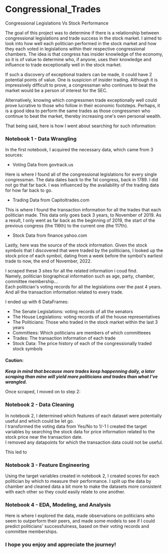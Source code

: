 # Congressional_Trades
Congressional Legislations Vs Stock Performance 

The goal of this project was to determine if there is a relationship between congressional legislations and trade success in the stock market. I aimed to look into how well each politician performed in the stock market and how they each voted in legislations within their respective congressional chambers. The idea is that congress has insider knowledge of the economy, so it is of value to determine who, if anyone, uses their knowledge and influence to trade exceptionally well in the stock market. 

If such a discovery of exceptional traders can be made, it could have 2 potential points of value. One is suspicion of insider trading. Although it is impressively difficult to prove, a congressman who continues to beat the market would be a person of interest for the SEC.

Alternatively, knowing which congressmen trade exceptionally well could prove lucrative to those who follow in their economic footsteps. Perhaps, it is a good idea to perform the same trades as those congressmen who continue to beat the market, thereby increasing one's own personal wealth.

That being said, here is how I went about searching for such information:

### Notebook 1 - Data Wrangling

In the first notebook, I acquired the necessary data, which came from 3 sources:

- Voting Data from govtrack.us

Here is where I found all of the congressional legislations for every single congressman.
The data dates back to the 1st congress, back in 1789. I did not go that far back. I was influenced by the availability of the trading data for how far back to go.

- Trading Data from Capitoltrades.com

This is where I found the transaction information for all the trades that each politician made. This data only goes back 3 years, to November of 2019. As a result, I only went as far back as the beginning of 2019, the start of the previous congress (the 116th) to the current one (the 117th).

- Stock Data from finance.yahoo.com

Lastly, here was the source of the stock information. Given the stock symbols that I discovered that were traded by the politicians, I looked up the stock price of each symbol, dating from a week before the symbol's earliest trade to now, the end of November, 2022.

I scraped these 3 sites for all the related information i coud find.  
Namely, politician biographical information such as age, party, chamber, committee membership...   
Each politician's voting records for all the legislations over the past 4 years.  
And all the transaction information related to every trade.

I ended up with 6 DataFrames:

- The Senate Legislations: voting records of all the senators
- The House Legislations: voting records of all the house representatives
- The Politicians: Those who traded in the stock market within the last 3 years
- Committees: Which politicians are members of which committeees
- Trades: The transaction information of each trade
- Stock Data: The price history of each of the congressionally traded stock symbols

#### Caution:

***Keep in mind that because more trades keep happenning daily, a later scraping than mine will yield more politicians and trades than what I've wrangled.***

Once scraped, I moved on to step 2:

### Notebook 2 - Data Cleaning

In notebook 2, I determined which features of each dataset were potentially useful and which could be let go.  
I transformed the voting data from Yes/No to 1/-1
I created the target variables by searching the stock data for price information related to the stock price near the transaction date.  
I removed any datapoints for which the transaction data could not be useful.

This led to 

### Notebook 3 - Feature Engineering

Using the target variables created in notebook 2, I created scores for each politician by which to measure their performance. I split up the data by chamber and cleaned data a bit more to make the datasets more consistent with each other so they could easily relate to one another.

### Notebook 4 - EDA, Modeling, and Analysis

Here is where I explored the data, made observations on politicians who seem to outperform their peers, and made some models to see if I could predict politicians' successfulness, based on their voting records and committee memberships.

### I hope you enjoy and appreciate the journey!
